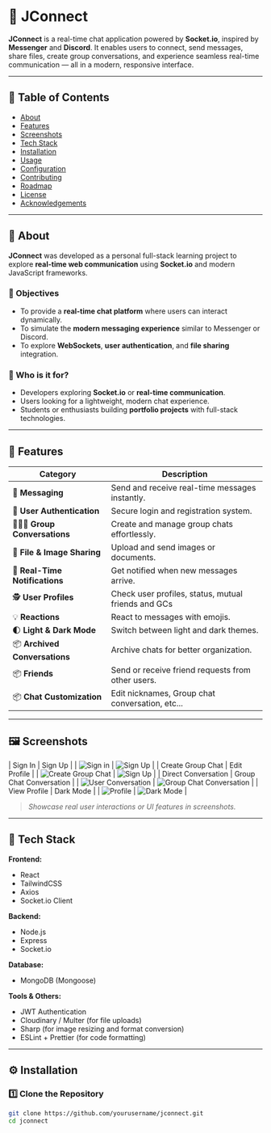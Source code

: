 # 💬 JConnect

**JConnect** is a real-time chat application powered by **Socket.io**, inspired by **Messenger** and **Discord**. It enables users to connect, send messages, share files, create group conversations, and experience seamless real-time communication — all in a modern, responsive interface.

---

## 📑 Table of Contents

- [About](#-about)
- [Features](#-features)
- [Screenshots](#-screenshots)
- [Tech Stack](#-tech-stack)
- [Installation](#-installation)
- [Usage](#-usage)
- [Configuration](#-configuration)
- [Contributing](#-contributing)
- [Roadmap](#-roadmap)
- [License](#-license)
- [Acknowledgements](#-acknowledgements)

---

## 📝 About

**JConnect** was developed as a personal full-stack learning project to explore **real-time web communication** using **Socket.io** and modern JavaScript frameworks.

### 🎯 Objectives
- To provide a **real-time chat platform** where users can interact dynamically.
- To simulate the **modern messaging experience** similar to Messenger or Discord.
- To explore **WebSockets**, **user authentication**, and **file sharing** integration.

### 👥 Who is it for?
- Developers exploring **Socket.io** or **real-time communication**.
- Users looking for a lightweight, modern chat experience.
- Students or enthusiasts building **portfolio projects** with full-stack technologies.

---

## 🚀 Features

| Category | Description |
|-----------|-------------|
| 💬 **Messaging** | Send and receive real-time messages instantly. |
| 👤 **User Authentication** | Secure login and registration system. |
| 🧑‍🤝‍🧑 **Group Conversations** | Create and manage group chats effortlessly. |
| 📁 **File & Image Sharing** | Upload and send images or documents. |
| 🔔 **Real-Time Notifications** | Get notified when new messages arrive. |
| 🕵️ **User Profiles** | Check user profiles, status, mutual friends and GCs |
| 💡 **Reactions** | React to messages with emojis. |
| 🌓 **Light & Dark Mode** | Switch between light and dark themes. |
| 📦 **Archived Conversations** | Archive chats for better organization. |
| 📦 **Friends** | Send or receive friend requests from other users. |
| 📦 **Chat Customization** | Edit nicknames, Group chat conversation, etc... |

---

## 🖼️ Screenshots

| Sign In | Sign Up |
| ![Sign in](./screenshots/signin.png) | ![Sign Up](./screenshots/signup.png) |
| Create Group Chat | Edit Profile |
| ![Create Group Chat](./screenshots/create-gc.png) | ![Sign Up](./screenshots/edit-profile.png) |
| Direct Conversation | Group Chat Conversation |
| ![User Conversation](./screenshots/direct.png) | ![Group Chat Conversation](./screenshots/gc.png) |
| View Profile | Dark Mode |
| ![Profile](./screenshots/view-profile.png)  | ![Dark Mode](./screenshots/dark-mode.png) |

> *Showcase real user interactions or UI features in screenshots.*

---

## 🧠 Tech Stack

**Frontend:**  
- React  
- TailwindCSS  
- Axios  
- Socket.io Client  

**Backend:**  
- Node.js  
- Express  
- Socket.io  

**Database:**  
- MongoDB (Mongoose)

**Tools & Others:**  
- JWT Authentication  
- Cloudinary / Multer (for file uploads)
- Sharp (for image resizing and format conversion)  
- ESLint + Prettier (for code formatting)  

---

## ⚙️ Installation

### 1️⃣ Clone the Repository
```bash
git clone https://github.com/yourusername/jconnect.git
cd jconnect
